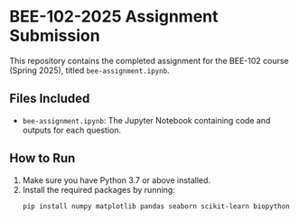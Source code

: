 # BEE-102-2025 Assignment Submission

This repository contains the completed assignment for the BEE-102 course (Spring 2025), titled `bee-assignment.ipynb`.

## Files Included

- `bee-assignment.ipynb`: The Jupyter Notebook containing code and outputs for each question.

## How to Run

1. Make sure you have Python 3.7 or above installed.
2. Install the required packages by running:
   ```bash
   pip install numpy matplotlib pandas seaborn scikit-learn biopython
